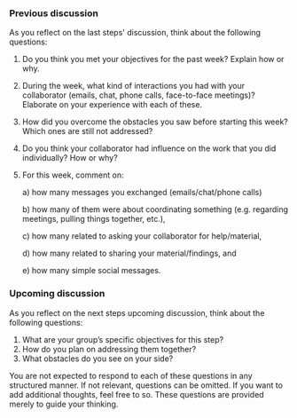 ### Previous discussion
As you reflect on the last steps' discussion, think about the following questions:

1. Do you think you met your objectives for the past week? Explain how or why.
2. During the week, what kind of interactions you had with your collaborator (emails, chat, phone calls, face-to-face meetings)? Elaborate on your experience with each of these. 
3. How did you overcome the obstacles you saw before starting this week? Which ones are still not addressed? 
4. Do you think your collaborator had influence on the work that you did individually? How or why? 
5. For this week, comment on:

      a) how many messages you exchanged (emails/chat/phone calls)
      
      b) how many of them were about coordinating something (e.g. regarding meetings, pulling things together, etc.),
      
      c) how many related to asking your collaborator for help/material, 
      
      d) how many related to sharing your material/findings, and 
      
      e) how many simple social messages.

### Upcoming discussion
As you reflect on the next steps upcoming discussion, think about the following questions:
1. What are your group’s specific objectives for this step?
2. How do you plan on addressing them together?
3. What obstacles do you see on your side?

You are not expected to respond to each of these questions in any structured manner. If not relevant, questions can be omitted. 
If you want to add additional thoughts, feel free to so. These questions are provided merely to guide your thinking.

